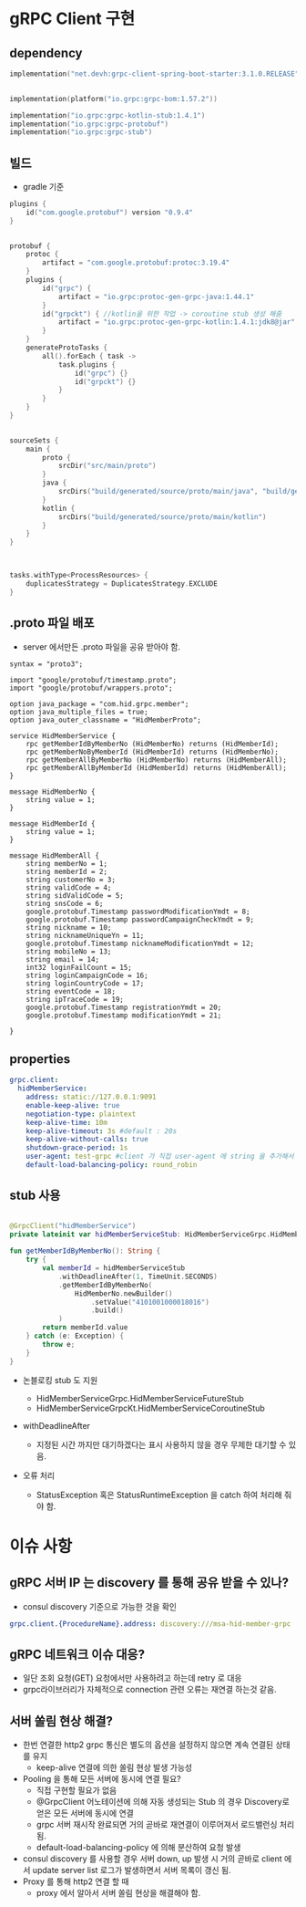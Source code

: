 
# gRPC Client 구현
## dependency

```kotlin
implementation("net.devh:grpc-client-spring-boot-starter:3.1.0.RELEASE")

  
implementation(platform("io.grpc:grpc-bom:1.57.2"))

implementation("io.grpc:grpc-kotlin-stub:1.4.1")
implementation("io.grpc:grpc-protobuf")
implementation("io.grpc:grpc-stub")

```

## 빌드

- gradle 기준

```kotlin 
plugins {
    id("com.google.protobuf") version "0.9.4"
}

 
protobuf {
    protoc {
        artifact = "com.google.protobuf:protoc:3.19.4"
    }
    plugins {
        id("grpc") {
            artifact = "io.grpc:protoc-gen-grpc-java:1.44.1"
        }
        id("grpckt") { //kotlin을 위한 작업 -> coroutine stub 생성 해줌
            artifact = "io.grpc:protoc-gen-grpc-kotlin:1.4.1:jdk8@jar"
        }
    }
    generateProtoTasks {
        all().forEach { task ->
            task.plugins {
                id("grpc") {}
                id("grpckt") {}
            }
        }
    }
}

 
sourceSets {
    main {
        proto {
            srcDir("src/main/proto")
        }
        java {
            srcDirs("build/generated/source/proto/main/java", "build/generated/source/proto/main/grpc")
        }
        kotlin {
            srcDirs("build/generated/source/proto/main/kotlin")
        }
    }
}

 

tasks.withType<ProcessResources> {
    duplicatesStrategy = DuplicatesStrategy.EXCLUDE
}


```


 
## .proto 파일 배포

- server 에서만든 .proto 파일을 공유 받아야 함.

 
```
syntax = "proto3";

import "google/protobuf/timestamp.proto";
import "google/protobuf/wrappers.proto";

option java_package = "com.hid.grpc.member";
option java_multiple_files = true;
option java_outer_classname = "HidMemberProto";

service HidMemberService {
    rpc getMemberIdByMemberNo (HidMemberNo) returns (HidMemberId);
    rpc getMemberNoByMemberId (HidMemberId) returns (HidMemberNo);
    rpc getMemberAllByMemberNo (HidMemberNo) returns (HidMemberAll);
    rpc getMemberAllByMemberId (HidMemberId) returns (HidMemberAll);
}

message HidMemberNo {
    string value = 1;
}

message HidMemberId {
    string value = 1;
}

message HidMemberAll {
    string memberNo = 1;
    string memberId = 2;
    string customerNo = 3;
    string validCode = 4;
    string sidValidCode = 5;
    string snsCode = 6;
    google.protobuf.Timestamp passwordModificationYmdt = 8;
    google.protobuf.Timestamp passwordCampaignCheckYmdt = 9;
    string nickname = 10;
    string nicknameUniqueYn = 11;
    google.protobuf.Timestamp nicknameModificationYmdt = 12;
    string mobileNo = 13;
    string email = 14;
    int32 loginFailCount = 15;
    string loginCampaignCode = 16;
    string loginCountryCode = 17;
    string eventCode = 18;
    string ipTraceCode = 19;
    google.protobuf.Timestamp registrationYmdt = 20;
    google.protobuf.Timestamp modificationYmdt = 21;

}
```
## properties

```yml
grpc.client:
  hidMemberService:
    address: static://127.0.0.1:9091
    enable-keep-alive: true
    negotiation-type: plaintext
    keep-alive-time: 10m
    keep-alive-timeout: 3s #default : 20s
    keep-alive-without-calls: true
    shutdown-grace-period: 1s
    user-agent: test-grpc #client 가 직접 user-agent 에 string 을 추가해서 소속을 알릴 수 있음
    default-load-balancing-policy: round_robin
```


## stub 사용

```kotlin
 
@GrpcClient("hidMemberService")
private lateinit var hidMemberServiceStub: HidMemberServiceGrpc.HidMemberServiceBlockingStub
    
fun getMemberIdByMemberNo(): String {
    try {
        val memberId = hidMemberServiceStub
            .withDeadlineAfter(1, TimeUnit.SECONDS)
            .getMemberIdByMemberNo(
                HidMemberNo.newBuilder()
                    .setValue("4101001000018016")
                    .build()
            )
        return memberId.value
    } catch (e: Exception) {
        throw e;
    }
}
```

- 논블로킹 stub 도 지원
    - HidMemberServiceGrpc.HidMemberServiceFutureStub
    - HidMemberServiceGrpcKt.HidMemberServiceCoroutineStub
- withDeadlineAfter 
    - 지정된 시간 까지만 대기하겠다는 표시 사용하지 않을 경우 무제한 대기할 수 있음.

- 오류 처리
    - StatusException 혹은 StatusRuntimeException 을 catch 하여 처리해 줘야 함.

# 이슈 사항

## gRPC 서버 IP 는 discovery 를 통해 공유 받을 수 있나?
- consul discovery 기준으로 가능한 것을 확인
```yml
grpc.client.{ProcedureName}.address: discovery:///msa-hid-member-grpc
```

##  gRPC 네트워크 이슈 대응?
- 일단 조회 요청(GET) 요청에서만 사용하려고 하는데 retry 로 대응
- grpc라이브러리가 자체적으로 connection 관련 오류는 재연결 하는것 같음.


## 서버 쏠림 현상 해결?
- 한번 연결한 http2 grpc 통신은 별도의 옵션을 설정하지 않으면 계속 연결된 상태를 유지
    - keep-alive 연결에 의한 쏠림 현상 발생 가능성
- Pooling 을 통해 모든 서버에 동시에 연결 필요?
    - 직접 구현할 필요가 없음
    - @GrpcClient 어노테이션에 의해 자동 생성되는 Stub 의 경우 Discovery로 얻은 모든 서버에 동시에 연결
    - grpc 서버 재시작 완료되면 거의 곧바로 재연결이 이루어져서 로드밸런싱 처리 됨.
    -  default-load-balancing-policy 에 의해 분산하여 요청 발생
- consul discovery 를 사용할 경우 서버 down, up 발생 시 거의 곧바로 client 에서 update server list 로그가 발생하면서 서버 목록이 갱신 됨.
- Proxy 를 통해 http2 연결 할 때
    - proxy 에서 알아서 서버 쏠림 현상을 해결해야 함.